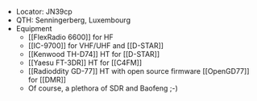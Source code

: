 - Locator: JN39cp
- QTH: Senningerberg, Luxembourg
- Equipment
    - [[FlexRadio 6600]] for HF
    - [[IC-9700]] for VHF/UHF and [[D-STAR]]
    - [[Kenwood TH-D74]] HT for [[D-STAR]]
    - [[Yaesu FT-3DR]] HT for [[C4FM]]
    - [[Radioddity GD-77]] HT with open source firmware [[OpenGD77]] for [[DMR]]
    - Of course, a plethora of SDR and Baofeng ;-)
